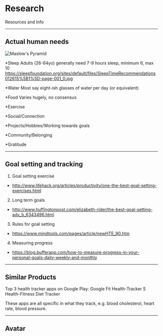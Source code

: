 # Research
Resources and Info

----
## Actual human needs

![Maslow's Pyramid](https://media.licdn.com/mpr/mpr/shrinknp_800_800/p/3/005/0ab/1d1/0bddb88.jpg)

*Sleep
Adults (26-64yo) generally need 7-9 hours sleep, minimum 6, max 10
https://sleepfoundation.org/sites/default/files/SleepTimeRecommendations012615%5B1%5D-page-001_0.jpg

*Water
Most say eight-ish glasses of water per day (or equivalent)

*Food
Varies hugely, no consensus

*Exercise

*Social/Connection

*Projects/Hobbies/Working towards goals

*Community/Belonging

*Gratitude

----
## Goal setting and tracking

1. Goal setting exercise
  * http://www.lifehack.org/articles/productivity/one-the-best-goal-setting-exercises.html
2. Long term goals
  * http://www.huffingtonpost.com/elizabeth-rider/the-best-goal-setting-adv_b_6343496.html
3. Rules for goal setting
  * https://www.mindtools.com/pages/article/newHTE_90.htm
4. Measuring progress
  * https://blog.bufferapp.com/how-to-measure-progress-in-your-personal-goals-daily-weekly-and-monthly

----
## Similar Products


Top 3 health tracker apps on Google Play:
Google Fit
Health-Tracker
S Health-Fitness Diet Tracker

These apps are all specific in what they track, e.g. blood cholesterol, heart
rate, blood pressure.


----
## Avatar

